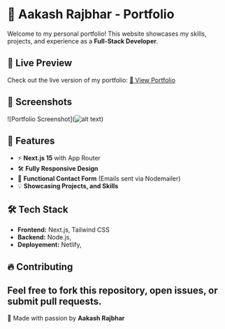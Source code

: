 # 🚀 Aakash Rajbhar - Portfolio

Welcome to my personal portfolio! This website showcases my skills, projects, and experience as a **Full-Stack Developer**.

## 🌟 Live Preview

Check out the live version of my portfolio:
[🔗 View Portfolio](https://aakashrajbhar.netlify.app)

## 📸 Screenshots

![Portfolio Screenshot](![alt text](/images/preview.png))

## 📌 Features

- ⚡ **Next.js 15** with App Router
- 🛠 **Fully Responsive Design**
- 📩 **Functional Contact Form** (Emails sent via Nodemailer)
- 💡 **Showcasing Projects, and Skills**

## 🛠️ Tech Stack

- **Frontend:** Next.js, Tailwind CSS
- **Backend:** Node.js,
- **Deployement:** Netlify,

## 🔥 Contributing

## Feel free to fork this repository, open issues, or submit pull requests.

💙 Made with passion by **Aakash Rajbhar**
